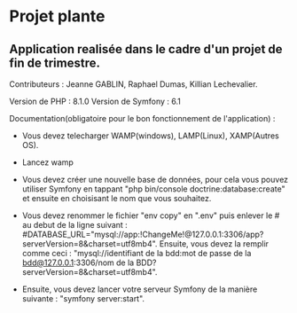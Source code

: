 # Projet plante
## Application realisée dans le cadre d'un projet de fin de trimestre.

Contributeurs : Jeanne GABLIN, Raphael Dumas, Killian Lechevalier.

Version de PHP : 8.1.0
Version de Symfony : 6.1

Documentation(obligatoire pour le bon fonctionnement de l'application) :

* Vous devez telecharger WAMP(windows), LAMP(Linux), XAMP(Autres OS).

* Lancez wamp

* Vous devez créer une nouvelle base de données, pour cela vous pouvez utiliser Symfony en tappant "php bin/console 
doctrine:database:create" et ensuite en choisisant le nom que vous souhaitez.

* Vous devez renommer le fichier "env copy" en ".env" puis enlever le # au debut de la ligne suivant : 
#DATABASE_URL="mysql://app:!ChangeMe!@127.0.0.1:3306/app?serverVersion=8&charset=utf8mb4". Ensuite, vous
devez la remplir comme ceci : 
"mysql://identifiant de la bdd:mot de passe de la bdd@127.0.0.1:3306/nom de la BDD?serverVersion=8&charset=utf8mb4".

* Ensuite, vous devez lancer votre serveur Symfony de la manière suivante : "symfony server:start".

